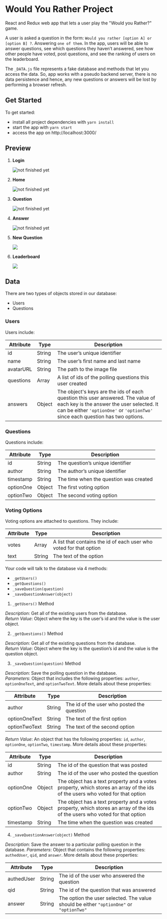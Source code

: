 # Would You Rather Project

React and Redux web app that lets a user play the "Would you Rather?" game.

A user is asked a question in the form: `Would you rather [option A] or [option B] ?`. Answering `one of them`. In the app, users will be able to answer questions, see which questions they haven’t answered, see how other people have voted, post questions, and see the ranking of users on the leaderboard.

The `_DATA.js` file represents a fake database and methods that let you access the data. So, app works with a pseudo backend server, there is no data persistence and hence, any new questions or answers will be lost by performing a browser refresh. 

## Get Started

To get started:

* install all project dependencies with `yarn install`
* start the app with `yarn start`
* access the app on http://localhost:3000/

## Preview

1. **Login** 
   
   <img src="https://raw.githubusercontent.com/Mostafa-ashraf19/wouldYouRatherO_o/master/screenshots/Login.png" alt='not finished yet'/>
      
2. **Home**

   <img src="https://raw.githubusercontent.com/Mostafa-ashraf19/wouldYouRatherO_o/master/screenshots/Home.png" alt='not finished yet' /> 

4. **Question**

    <img src="https://raw.githubusercontent.com/Mostafa-ashraf19/wouldYouRatherO_o/master/screenshots/Question.png" alt='not finished yet' />
  
6. **Answer**
    
    <img src="https://raw.githubusercontent.com/Mostafa-ashraf19/wouldYouRatherO_o/master/screenshots/Answer.png" alt='not finished yet' />

8. **New Question**

    <img src="https://raw.githubusercontent.com/Mostafa-ashraf19/wouldYouRatherO_o/master/screenshots/NewQuestion.png" />
  
10. **Leaderboard**
    
    <img src="https://raw.githubusercontent.com/Mostafa-ashraf19/wouldYouRatherO_o/master/screenshots/Leaderboard.png" />


## Data

There are two types of objects stored in our database:

* Users
* Questions

### Users

Users include:

| Attribute    | Type             | Description           |
|-----------------|------------------|-------------------         |
| id                 | String           | The user’s unique identifier |
| name          | String           | The user’s first name  and last name     |
| avatarURL  | String           | The path to the image file |
| questions | Array | A list of ids of the polling questions this user created|
| answers      | Object         |  The object's keys are the ids of each question this user answered. The value of each key is the answer the user selected. It can be either `'optionOne'` or `'optionTwo'` since each question has two options.

### Questions

Questions include:

| Attribute | Type | Description |
|-----------------|------------------|-------------------|
| id                  | String | The question’s unique identifier |
| author        | String | The author’s unique identifier |
| timestamp | String | The time when the question was created|
| optionOne | Object | The first voting option|
| optionTwo | Object | The second voting option|

### Voting Options

Voting options are attached to questions. They include:

| Attribute | Type | Description |
|-----------------|------------------|-------------------|
| votes             | Array | A list that contains the id of each user who voted for that option|
| text                | String | The text of the option |

Your code will talk to the database via 4 methods:

* `_getUsers()`
* `_getQuestions()`
* `_saveQuestion(question)`
* `_saveQuestionAnswer(object)`

1) `_getUsers()` Method

*Description*: Get all of the existing users from the database.  
*Return Value*: Object where the key is the user’s id and the value is the user object.

2) `_getQuestions()` Method

*Description*: Get all of the existing questions from the database.  
*Return Value*: Object where the key is the question’s id and the value is the question object.

3) `_saveQuestion(question)` Method

*Description*: Save the polling question in the database.  
*Parameters*:  Object that includes the following properties: `author`, `optionOneText`, and `optionTwoText`. More details about these properties:

| Attribute | Type | Description |
|-----------------|------------------|-------------------|
| author | String | The id of the user who posted the question|
| optionOneText| String | The text of the first option |
| optionTwoText | String | The text of the second option |

*Return Value*:  An object that has the following properties: `id`, `author`, `optionOne`, `optionTwo`, `timestamp`. More details about these properties:

| Attribute | Type | Description |
|-----------------|------------------|-------------------|
| id | String | The id of the question that was posted|
| author | String | The id of the user who posted the question|
| optionOne | Object | The object has a text property and a votes property, which stores an array of the ids of the users who voted for that option|
| optionTwo | Object | The object has a text property and a votes property, which stores an array of the ids of the users who voted for that option|
|timestamp|String | The time when the question was created|

4) `_saveQuestionAnswer(object)` Method

*Description*: Save the answer to a particular polling question in the database.
*Parameters*: Object that contains the following properties: `authedUser`, `qid`, and `answer`. More details about these properties:

| Attribute | Type | Description |
|-----------------|------------------|-------------------|
| authedUser | String | The id of the user who answered the question|
| qid | String | The id of the question that was answered|
| answer | String | The option the user selected. The value should be either `"optionOne"` or `"optionTwo"`|
